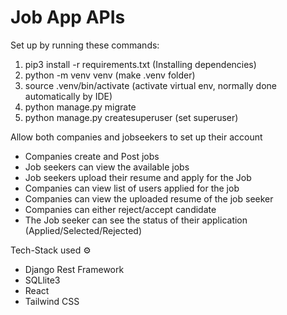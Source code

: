 # Job App APIs

Set up by running these commands:

1. pip3 install -r requirements.txt (Installing dependencies)
2. python -m venv venv (make .venv folder)
3. source .venv/bin/activate (activate virtual env, normally done automatically by IDE)
4. python manage.py migrate
5. python manage.py createsuperuser (set superuser)

Allow both companies and jobseekers to set up their account
- Companies create and Post jobs
- Job seekers can view the available jobs
- Job seekers upload their resume and apply for the Job
- Companies can view list of users applied for the job
- Companies can view the uploaded resume of the job seeker
- Companies can either reject/accept candidate
- The Job seeker can see the status of their application (Applied/Selected/Rejected)

Tech-Stack used ⚙
 - Django Rest Framework
 - SQLlite3
 - React
 - Tailwind CSS

